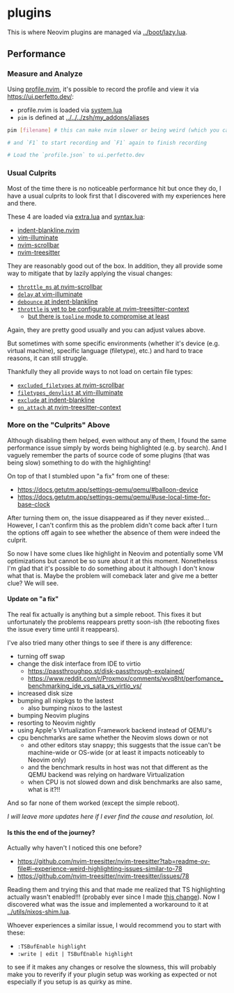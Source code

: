 # plugins

This is where Neovim plugins are managed via
[../boot/lazy.lua](../boot/lazy.lua).

## Performance

### Measure and Analyze

Using [profile.nvim](https://github.com/stevearc/profile.nvim), it's possible to
record the profile and view it via https://ui.perfetto.dev/:

- profile.nvim is loaded via [system.lua](./system.lua)
- `pim` is defined at
  [../../../zsh/my_addons/aliases](../../../zsh/my_addons/aliases)

```bash
pim [filename] # this can make nvim slower or being weird (which you can try again to see if improves)

# and `F1` to start recording and `F1` again to finish recording

# Load the `profile.json` to ui.perfetto.dev
```

### Usual Culprits

Most of the time there is no noticeable performance hit but once they do, I have
a usual culprits to look first that I discovered with my experiences here and
there.

These 4 are loaded via [extra.lua](./extra.lua) and [syntax.lua](./syntax.lua):

- [indent-blankline.nvim](https://github.com/lukas-reineke/indent-blankline.nvim)
- [vim-illuminate](https://github.com/RRethy/vim-illuminate)
- [nvim-scrollbar](https://github.com/petertriho/nvim-scrollbar)
- [nvim-treesitter](https://github.com/nvim-treesitter/nvim-treesitter-context)

They are reasonably good out of the box. In addition, they all provide some way
to mitigate that by lazily applying the visual changes:

- [`throttle_ms` at nvim-scrollbar](https://github.com/petertriho/nvim-scrollbar/blob/35f99d559041c7c0eff3a41f9093581ceea534e8/README.md?plain=1#L127)
- [`delay` at vim-illuminate](https://github.com/RRethy/vim-illuminate/blob/3bd2ab64b5d63b29e05691e624927e5ebbf0fb86/README.md?plain=1#L25)
- [`debounce` at indent-blankline](https://github.com/lukas-reineke/indent-blankline.nvim/blob/3c8a185da4b8ab7aef487219f5e001b11d4b6aaf/doc/indent_blankline.txt#L188-L192)
- [`throttle` is yet to be configurable at nvim-treesitter-context](https://github.com/nvim-treesitter/nvim-treesitter-context/issues/369)
    - [but there is `topline` mode to compromise at least](https://github.com/nvim-treesitter/nvim-treesitter-context?tab=readme-ov-file#configuration)


Again, they are pretty good usually and you can adjust values above.

But sometimes with some specific environments (whether it's device (e.g. virtual
machine), specific language (filetype), etc.) and hard to trace reasons, it can
still struggle.

Thankfully they all provide ways to not load on certain file types:

- [`excluded_filetypes` at nvim-scrollbar](https://github.com/petertriho/nvim-scrollbar/blob/35f99d559041c7c0eff3a41f9093581ceea534e8/README.md?plain=1#L231)
- [`filetypes_denylist` at vim-illuminate](https://github.com/RRethy/vim-illuminate/blob/3bd2ab64b5d63b29e05691e624927e5ebbf0fb86/README.md?plain=1#L31)
- [`exclude` at indent-blankline](https://github.com/lukas-reineke/indent-blankline.nvim/blob/3c8a185da4b8ab7aef487219f5e001b11d4b6aaf/doc/indent_blankline.txt#L207-L218)
- [`on_attach` at nvim-treesitter-context](https://github.com/nvim-treesitter/nvim-treesitter-context?tab=readme-ov-file#configuration)

### More on the "Culprits" Above

Although disabling them helped, even without any of them, I found the same performance issue simply by words being highlighted (e.g. by search). And I vaguely remember the parts of source code of some plugins (that was being slow) something to do with the highlighting!

On top of that I stumbled upon "a fix" from one of these:
- https://docs.getutm.app/settings-qemu/qemu/#balloon-device
- https://docs.getutm.app/settings-qemu/qemu/#use-local-time-for-base-clock

After turning them on, the issue disappeared as if they never existed...
However, I can't confirm this as the problem didn't come back after I turn the options off again
to see whether the absence of them were indeed the culprit.

So now I have some clues like highlight in Neovim and potentially some VM optimizations but cannot be so sure about it at this moment. Nonetheless I'm glad that it's possible to do something about it although I don't know what that is.
Maybe the problem will comeback later and give me a better clue? We will see.

#### Update on "a fix"

The real fix actually is anything but a simple reboot. This fixes it but unfortunately the problems reappears pretty soon-ish (the rebooting fixes the issue every time until it reappears).

I've also tried many other things to see if there is any difference:
- turning off swap
- change the disk interface from IDE to virtio
  - https://passthroughpo.st/disk-passthrough-explained/
  - https://www.reddit.com/r/Proxmox/comments/wvq8ht/perfomance_benchmarking_ide_vs_sata_vs_virtio_vs/
- increased disk size
- bumping all nixpkgs to the lastest
  - also bumping nixos to the lastest
- bumping Neovim plugins
- resorting to Neovim nightly
- using Apple's Virtualization Framework backend instead of QEMU's
- cpu benchmarks are same whether the Neovim slows down or not
  - and other editors stay snappy; this suggests that the issue can't be machine-wide or OS-wide (or at least it impacts noticeably to Neovim only)
  - and the benchmark results in host was not that different as the QEMU backend was relying on hardware Virtualization
  - when CPU is not slowed down and disk benchmarks are also same, what is it?!!

And so far none of them worked (except the simple reboot).

_I will leave more updates here if I ever find the cause and resolution, lol._

#### Is this the end of the journey?

Actually why haven't I noticed this one before?
- https://github.com/nvim-treesitter/nvim-treesitter?tab=readme-ov-file#i-experience-weird-highlighting-issues-similar-to-78
- https://github.com/nvim-treesitter/nvim-treesitter/issues/78

Reading them and trying this and that made me realized that TS highlighting actually wasn't enabled!!! (probably ever since I made [this change](https://github.com/ryuheechul/dotfiles/commit/0a8bae199ea8151e1b90b4075e8925a6717839f5)). Now I discovered what was the issue and implemented a workaround to it at [../utils/nixos-shim.lua](../utils/nixos-shim.lua).

Whoever experiences a similar issue, I would recommend you to start with these:
- `:TSBufEnable highlight`
- `:write | edit | TSBufEnable highlight`

to see if it makes any changes or resolve the slowness, this will probably make you to reverify if your plugin setup was working as expected or not especially if you setup is as quirky as mine.
